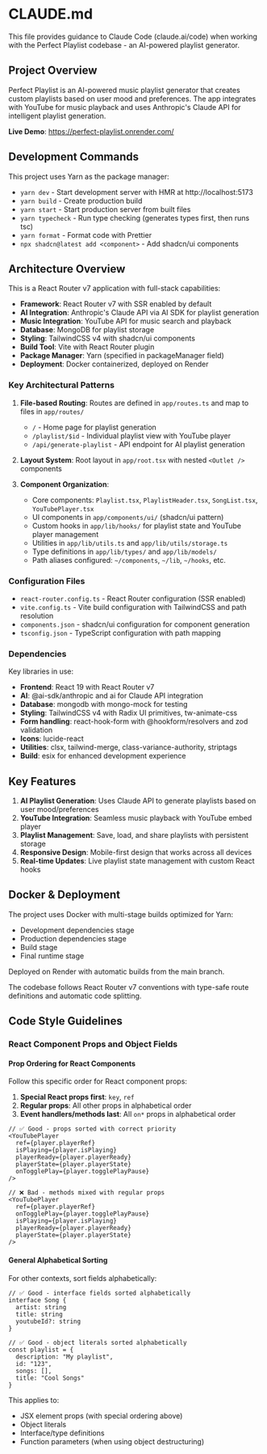 # CLAUDE.md

This file provides guidance to Claude Code (claude.ai/code) when working with
the Perfect Playlist codebase - an AI-powered playlist generator.

## Project Overview

Perfect Playlist is an AI-powered music playlist generator that creates custom
playlists based on user mood and preferences. The app integrates with YouTube
for music playback and uses Anthropic's Claude API for intelligent playlist
generation.

**Live Demo**: https://perfect-playlist.onrender.com/

## Development Commands

This project uses Yarn as the package manager:

- `yarn dev` - Start development server with HMR at http://localhost:5173
- `yarn build` - Create production build
- `yarn start` - Start production server from built files
- `yarn typecheck` - Run type checking (generates types first, then runs tsc)
- `yarn format` - Format code with Prettier
- `npx shadcn@latest add <component>` - Add shadcn/ui components

## Architecture Overview

This is a React Router v7 application with full-stack capabilities:

- **Framework**: React Router v7 with SSR enabled by default
- **AI Integration**: Anthropic's Claude API via AI SDK for playlist generation
- **Music Integration**: YouTube API for music search and playback
- **Database**: MongoDB for playlist storage
- **Styling**: TailwindCSS v4 with shadcn/ui components
- **Build Tool**: Vite with React Router plugin
- **Package Manager**: Yarn (specified in packageManager field)
- **Deployment**: Docker containerized, deployed on Render

### Key Architectural Patterns

1. **File-based Routing**: Routes are defined in `app/routes.ts` and map to
   files in `app/routes/`
   - `/` - Home page for playlist generation
   - `/playlist/$id` - Individual playlist view with YouTube player
   - `/api/generate-playlist` - API endpoint for AI playlist generation

2. **Layout System**: Root layout in `app/root.tsx` with nested `<Outlet />`
   components

3. **Component Organization**:
   - Core components: `Playlist.tsx`, `PlaylistHeader.tsx`, `SongList.tsx`, `YouTubePlayer.tsx`
   - UI components in `app/components/ui/` (shadcn/ui pattern)
   - Custom hooks in `app/lib/hooks/` for playlist state and YouTube player management
   - Utilities in `app/lib/utils.ts` and `app/lib/utils/storage.ts`
   - Type definitions in `app/lib/types/` and `app/lib/models/`
   - Path aliases configured: `~/components`, `~/lib`, `~/hooks`, etc.

### Configuration Files

- `react-router.config.ts` - React Router configuration (SSR enabled)
- `vite.config.ts` - Vite build configuration with TailwindCSS and path
  resolution
- `components.json` - shadcn/ui configuration for component generation
- `tsconfig.json` - TypeScript configuration with path mapping

### Dependencies

Key libraries in use:

- **Frontend**: React 19 with React Router v7
- **AI**: @ai-sdk/anthropic and ai for Claude API integration
- **Database**: mongodb with mongo-mock for testing
- **Styling**: TailwindCSS v4 with Radix UI primitives, tw-animate-css
- **Form handling**: react-hook-form with @hookform/resolvers and zod validation
- **Icons**: lucide-react
- **Utilities**: clsx, tailwind-merge, class-variance-authority, striptags
- **Build**: esix for enhanced development experience

## Key Features

1. **AI Playlist Generation**: Uses Claude API to generate playlists based on user mood/preferences
2. **YouTube Integration**: Seamless music playback with YouTube embed player
3. **Playlist Management**: Save, load, and share playlists with persistent storage
4. **Responsive Design**: Mobile-first design that works across all devices
5. **Real-time Updates**: Live playlist state management with custom React hooks

## Docker & Deployment

The project uses Docker with multi-stage builds optimized for Yarn:
- Development dependencies stage
- Production dependencies stage  
- Build stage
- Final runtime stage

Deployed on Render with automatic builds from the main branch.

The codebase follows React Router v7 conventions with type-safe route
definitions and automatic code splitting.

## Code Style Guidelines

### React Component Props and Object Fields

#### Prop Ordering for React Components

Follow this specific order for React component props:

1. **Special React props first**: `key`, `ref`
2. **Regular props**: All other props in alphabetical order
3. **Event handlers/methods last**: All `on*` props in alphabetical order

```tsx
// ✅ Good - props sorted with correct priority
<YouTubePlayer
  ref={player.playerRef}
  isPlaying={player.isPlaying}
  playerReady={player.playerReady}
  playerState={player.playerState}
  onTogglePlay={player.togglePlayPause}
/>

// ❌ Bad - methods mixed with regular props
<YouTubePlayer
  ref={player.playerRef}
  onTogglePlay={player.togglePlayPause}
  isPlaying={player.isPlaying}
  playerReady={player.playerReady}
  playerState={player.playerState}
/>
```

#### General Alphabetical Sorting

For other contexts, sort fields alphabetically:

```tsx
// ✅ Good - interface fields sorted alphabetically
interface Song {
  artist: string
  title: string
  youtubeId?: string
}

// ✅ Good - object literals sorted alphabetically
const playlist = {
  description: "My playlist",
  id: "123",
  songs: [],
  title: "Cool Songs"
}
```

This applies to:
- JSX element props (with special ordering above)
- Object literals
- Interface/type definitions
- Function parameters (when using object destructuring)
